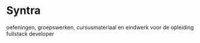 <h1>Syntra</h1>
<p>oefeningen, groepswerken, cursusmateriaal en eindwerk voor de opleiding fullstack developer</p>
